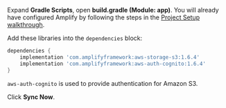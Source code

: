 Expand **Gradle Scripts**, open **build.gradle (Module: app)**. You will already have configured Amplify by following the steps in the [Project Setup walkthrough](~/lib/project-setup/create-application.md).

Add these libraries into the `dependencies` block:
```groovy
dependencies {
    implementation 'com.amplifyframework:aws-storage-s3:1.6.4'
    implementation 'com.amplifyframework:aws-auth-cognito:1.6.4'
}
```

`aws-auth-cognito` is used to provide authentication for Amazon S3.

Click **Sync Now**.
